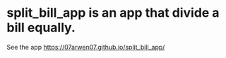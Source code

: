 # split_bill_app is an app that divide a bill equally. 

See the app https://07arwen07.github.io/split_bill_app/
